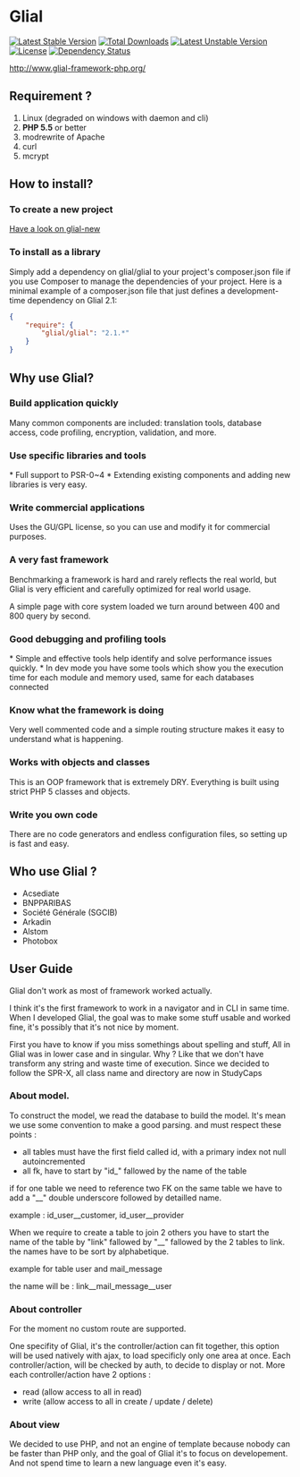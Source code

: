 Glial
=====

[![Latest Stable Version](https://poser.pugx.org/glial/glial/v/stable.png)](https://packagist.org/packages/glial/glial) [![Total Downloads](https://poser.pugx.org/glial/glial/downloads.png)](https://packagist.org/packages/glial/glial) [![Latest Unstable Version](https://poser.pugx.org/glial/glial/v/unstable.png)](https://packagist.org/packages/glial/glial) [![License](https://poser.pugx.org/glial/glial/license.png)](https://packagist.org/packages/glial/glial)
[![Dependency Status](https://www.versioneye.com/php/glial:glial/dev-master/badge.png)](https://www.versioneye.com/php/glial:glial/dev-master)

http://www.glial-framework-php.org/

<h2>Requirement ?</h2>

1. Linux (degraded on windows with daemon and cli)
1. **PHP 5.5** or better
1. modrewrite of Apache
1. curl
2. mcrypt

<h2>How to install?</h2>


<h3>To create a new project</h3>
<a href="https://github.com/Esysteme/glial-new">Have a look on glial-new</a>

<h3>To install as a library</h3>

Simply add a dependency on glial/glial to your project's composer.json file if you use Composer to manage the dependencies of your project. Here is a minimal example of a composer.json file that just defines a development-time dependency on Glial 2.1:

```json
{
    "require": {
        "glial/glial": "2.1.*"
    }
}
```

<h2>Why use Glial?</h2>

<h3>Build application quickly</h3>
Many common components are included: translation tools, database access, code profiling, encryption, validation, and more.

<h3>Use specific libraries and tools</h3>
* Full support to PSR-0~4
* Extending existing components and adding new libraries is very easy.


<h3>Write commercial applications</h3>
Uses the GU/GPL license, so you can use and modify it for commercial purposes.

<h3>A very fast framework</h3>
Benchmarking a framework is hard and rarely reflects the real world, but Glial is very efficient and carefully optimized for real world usage.

A simple page with core system loaded we turn around between 400 and 800 query by second. 


<h3>Good debugging and profiling tools</h3>
* Simple and effective tools help identify and solve performance issues quickly.
* In dev mode you have some tools which show you the execution time for each module and memory used, same for each databases connected


<h3>Know what the framework is doing</h3>
Very well commented code and a simple routing structure makes it easy to understand what is happening.

<h3>Works with objects and classes</h3>
This is an OOP framework that is extremely DRY. Everything is built using strict PHP 5 classes and objects.

<h3>Write you own code</h3>
There are no code generators and endless configuration files, so setting up is fast and easy.


<h2>Who use Glial ?</h2>

* Acsediate
* BNPPARIBAS
* Société Générale (SGCIB)
* Arkadin
* Alstom
* Photobox


<h2>User Guide</h2>

Glial don't work as most of framework worked actually.


I think it's the first framework to work in a navigator and in CLI in same time.
When I developed Glial, the goal was to make some stuff usable and worked fine, it's possibly that it's not nice by moment.

First you have to know if you miss somethings about spelling and stuff, All in Glial was in lower case and in singular.
Why ? Like that we don't have transform any string and waste time of execution.
Since we decided to follow the SPR-X, all class name and directory are now in StudyCaps



<h3>About model.</h3>

To construct the model, we read the database to build the model. It's mean we use some convention to make a good parsing. and must respect these points :


* all tables must have the first field called id, with a primary index not null autoincremented
* all fk, have to start by "id_" fallowed by the name of the table

if for one table we need to reference two FK on the same table we have to add a "__" double underscore followed by detailled name.

example : id_user__customer, id_user__provider

When we require to create a table to join 2 others you have to start the name of the table by "link" fallowed by "__" fallowed by the 2 tables to link.
the names have to be sort by alphabetique.

example for table user and mail_message

the name will be : link__mail_message__user



<h3>About controller</h3>

For the moment no custom route are supported.

One specifity of Glial, it's the controller/action can fit together, this option will be used natively with ajax, to load specificly only one area at once.
Each controller/action, will be checked by auth, to decide to display or not. More each controller/action have 2 options :
- read (allow access to all in read)
- write (allow access to all in create / update / delete)


<h3>About view</h3>

We decided to use PHP, and not an engine of template because nobody can be faster than PHP only, and the goal of Glial it's to focus on developement.
And not spend time to learn a new language even it's easy.




